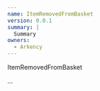 ```yaml
---
name: ItemRemovedFromBasket
version: 0.0.1
summary: |
  Summary
owners:
  - Arkency
---
```


ItemRemovedFromBasket

...

